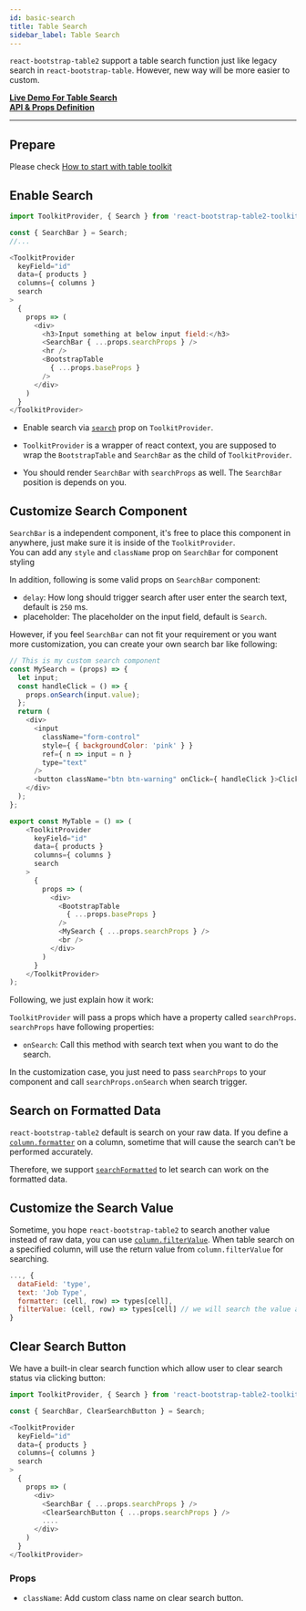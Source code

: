 ```yaml
---
id: basic-search
title: Table Search
sidebar_label: Table Search
---
```


`react-bootstrap-table2` support a table search function just like legacy search in `react-bootstrap-table`. However, new way will be more easier to custom.

**[Live Demo For Table Search](../storybook/index.html?selectedKind=Table%20Search)**  
**[API & Props Definition](./search-props.html)**   

-----

## Prepare

Please check [How to start with table toolkit](./toolkits-getting-started.html)


## Enable Search

```js
import ToolkitProvider, { Search } from 'react-bootstrap-table2-toolkit';

const { SearchBar } = Search;
//...

<ToolkitProvider
  keyField="id"
  data={ products }
  columns={ columns }
  search
>
  {
    props => (
      <div>
        <h3>Input something at below input field:</h3>
        <SearchBar { ...props.searchProps } />
        <hr />
        <BootstrapTable
          { ...props.baseProps }
        />
      </div>
    )
  }
</ToolkitProvider>
```

* Enable search via [`search`](./search-props.html) prop on `ToolkitProvider`.

* `ToolkitProvider` is a wrapper of react context, you are supposed to wrap the `BootstrapTable` and `SearchBar` as the child of `ToolkitProvider`.

* You should render `SearchBar` with `searchProps` as well. The `SearchBar` position is depends on you.


## Customize Search Component

`SearchBar` is a independent component, it's free to place this component in anywhere, just make sure it is inside of the `ToolkitProvider`.   
You can add any `style` and `className` prop on `SearchBar` for component styling

In addition, following is some valid props on `SearchBar` component:

* `delay`: How long should trigger search after user enter the search text, default is `250` ms.
* placeholder: The placeholder on the input field, default is `Search`.

However, if you feel `SearchBar` can not fit your requirement or you want more customization, you can create your own search bar like following:

```js
// This is my custom search component
const MySearch = (props) => {
  let input;
  const handleClick = () => {
    props.onSearch(input.value);
  };
  return (
    <div>
      <input
        className="form-control"
        style={ { backgroundColor: 'pink' } }
        ref={ n => input = n }
        type="text"
      />
      <button className="btn btn-warning" onClick={ handleClick }>Click to Search!!</button>
    </div>
  );
};

export const MyTable = () => (
    <ToolkitProvider
      keyField="id"
      data={ products }
      columns={ columns }
      search
    >
      {
        props => (
          <div>
            <BootstrapTable
              { ...props.baseProps }
            />
            <MySearch { ...props.searchProps } />
            <br />
          </div>
        )
      }
    </ToolkitProvider>
);
```

Following, we just explain how it work:   

`ToolkitProvider` will pass a props which have a property called `searchProps`. `searchProps` have following properties: 

* `onSearch`: Call this method with search text when you want to do the search.


In the customization case, you just need to pass `searchProps` to your component and call `searchProps.onSearch` when search trigger.


## Search on Formatted Data

`react-bootstrap-table2` default is search on your raw data. If you define a [`column.formatter`](./column-props.html#columnformatter-function) on a column, sometime that will cause
the search can't be performed accurately.

Therefore, we support [`searchFormatted`](./search-props.html#searchsearchformatted-bool) to let search can work on the formatted data.

## Customize the Search Value

Sometime, you hope `react-bootstrap-table2` to search another value instead of raw data, you can use [`column.filterValue`](./column-props.html#columnfiltervalue-function).
When table search on a specified column, will use the return value from `column.filterValue` for searching.


```js
..., {
  dataField: 'type',
  text: 'Job Type',
  formatter: (cell, row) => types[cell],
  filterValue: (cell, row) => types[cell] // we will search the value after filterValue called
}
```

## Clear Search Button
We have a built-in clear search function which allow user to clear search status via clicking button:

```js
import ToolkitProvider, { Search } from 'react-bootstrap-table2-toolkit';

const { SearchBar, ClearSearchButton } = Search;

<ToolkitProvider
  keyField="id"
  data={ products }
  columns={ columns }
  search
>
  {
    props => (
      <div>
        <SearchBar { ...props.searchProps } />
        <ClearSearchButton { ...props.searchProps } />
        ....
      </div>
    )
  }
</ToolkitProvider>
```

### Props
* `className`: Add custom class name on clear search button.
